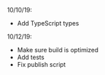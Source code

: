 10/10/19:
- Add TypeScript types

10/12/19:
- Make sure build is optimized
- Add tests
- Fix publish script